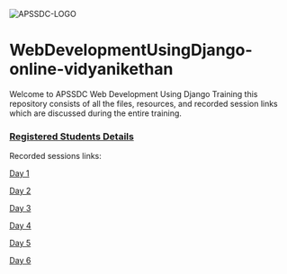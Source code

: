 ![APSSDC-LOGO](https://drive.google.com/uc?export=download&id=15AKQ6_-BixW4K6mL6RPphF5EKXqYF2zj)

# WebDevelopmentUsingDjango-online-vidyanikethan

Welcome to APSSDC Web Development Using Django Training this repository consists of all the files, resources, and recorded session links which are discussed during the entire training.

### [Registered Students Details](https://docs.google.com/spreadsheets/d/1NNrObQi0Z0uqOVvjoezuYMtInLn4WtdxYgKVN0hbckc/edit?usp=sharing)

Recorded sessions links:

[Day 1](https://transcripts.gotomeeting.com/#/s/7fbdff1f3730bbe8ea25f9449b889e68afc90b102b879a0ce8e482d680f13df4)

[Day 2](https://transcripts.gotomeeting.com/#/s/1dc5ceef3852355a7edf9a54ea4f7e8c3f1d87351b74827f380a08ce39844aba)

[Day 3](https://transcripts.gotomeeting.com/#/s/eb4de80b91690769e2f02f469df7702988e6eaaadd34c83c86cfd29850478cf1)

[Day 4](https://transcripts.gotomeeting.com/#/s/feb0d559c924dfce4fa394a9dd127020de961dd0314b7dde4ed8b931b2c773ce)

[Day 5](https://transcripts.gotomeeting.com/#/s/5046a3d966f7bd5ad40ee26fdba2c8bc71f3224066e317f4dddbf154a17ead8d)

[Day 6](https://transcripts.gotomeeting.com/#/s/49e3c787c6328a30839435cde87cd0a196406b8b700081af17d1ddbae74c1719)
